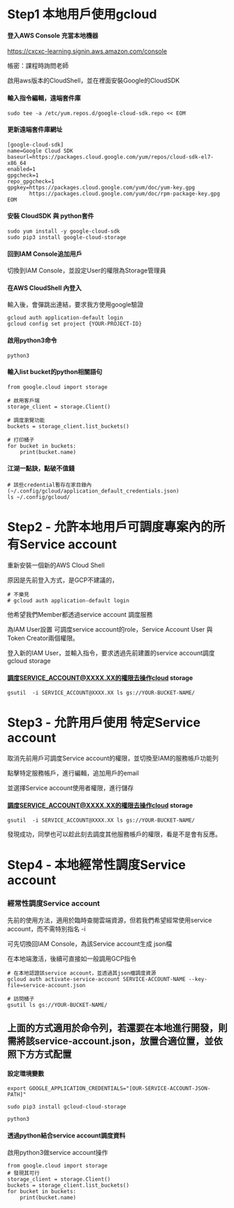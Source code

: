 # Step1 本地用戶使用gcloud

#### 登入AWS Console 充當本地機器

https://cxcxc-learning.signin.aws.amazon.com/console

帳密：課程時詢問老師

啟用aws版本的CloudShell，並在裡面安裝Google的CloudSDK

#### 輸入指令編輯，遠端套件庫
```
sudo tee -a /etc/yum.repos.d/google-cloud-sdk.repo << EOM

```

#### 更新遠端套件庫網址
```
[google-cloud-sdk]
name=Google Cloud SDK
baseurl=https://packages.cloud.google.com/yum/repos/cloud-sdk-el7-x86_64
enabled=1
gpgcheck=1
repo_gpgcheck=1
gpgkey=https://packages.cloud.google.com/yum/doc/yum-key.gpg
       https://packages.cloud.google.com/yum/doc/rpm-package-key.gpg
EOM
```

#### 安裝  CloudSDK 與 python套件
```
sudo yum install -y google-cloud-sdk
sudo pip3 install google-cloud-storage
```

#### 回到IAM Console追加用戶

切換到IAM Console，並設定User的權限為Storage管理員


#### 在AWS CloudShell 內登入
輸入後，會彈跳出連結，要求我方使用google驗證
```
gcloud auth application-default login
gcloud config set project {YOUR-PROJECT-ID}
```

#### 啟用python3命令
```
python3
```

#### 輸入list bucket的python相關語句

```
from google.cloud import storage

# 啟用客戶端
storage_client = storage.Client()

# 調度瀏覽功能
buckets = storage_client.list_buckets()

# 打印桶子
for bucket in buckets:
    print(bucket.name)

```

#### 江湖一點訣，點破不值錢
```
# 該些credential暫存在家目錄內 (~/.config/gcloud/application_default_credentials.json)
ls ~/.config/gcloud/

```


# Step2 - 允許本地用戶可調度專案內的所有Service account

重新安裝一個新的AWS Cloud Shell

原因是先前登入方式，是GCP不建議的，
```
# 不樂見
# gcloud auth application-default login
```

他希望我們Member都透過service account 調度服務

為IAM User設置 可調度service account的role，Service Account User 與 Token Creator兩個權限。

登入新的IAM User，並輸入指令，要求透過先前建置的service account調度gcloud storage

#### 調度SERVICE_ACCOUNT@XXXX.XX的權限去操作cloud storage
```
gsutil  -i SERVICE_ACCOUNT@XXXX.XX ls gs://YOUR-BUCKET-NAME/
```

# Step3 - 允許用戶使用 特定Service account


取消先前用戶可調度Service account的權限，並切換至IAM的服務帳戶功能列

點擊特定服務帳戶，進行編輯，追加用戶的email

並選擇Service account使用者權限，進行儲存


#### 調度SERVICE_ACCOUNT@XXXX.XX的權限去操作cloud storage
```
gsutil  -i SERVICE_ACCOUNT@XXXX.XX ls gs://YOUR-BUCKET-NAME/
```

發現成功，同學也可以趁此刻去調度其他服務帳戶的權限，看是不是會有反應。


# Step4 - 本地經常性調度Service account

### 經常性調度Service account

先前的使用方法，適用於臨時查閱雲端資源，但若我們希望經常使用service account，而不需特別指名 -i

可先切換回IAM Console，為該Service account生成 json檔

在本地端激活，後續可直接如一般調用GCP指令
```
# 在本地認證該service account，並透過其json檔調度資源
gcloud auth activate-service-account SERVICE-ACCOUNT-NAME --key-file=service-account.json

# 訪問桶子
gsutil ls gs://YOUR-BUCKET-NAME/
```

## 上面的方式適用於命令列，若還要在本地進行開發，則需將該service-account.json，放置合適位置，並依照下方方式配置

#### 設定環境變數
```
export GOOGLE_APPLICATION_CREDENTIALS="[OUR-SERVICE-ACCOUNT-JSON-PATH]"

sudo pip3 install gcloud-cloud-storage

python3
```

#### 透過python結合service account調度資料
啟用python3做service account操作
```
from google.cloud import storage
# 發現其可行
storage_client = storage.Client()
buckets = storage_client.list_buckets()
for bucket in buckets:
    print(bucket.name)
```
